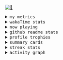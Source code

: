 [![🐙](https://hits.seeyoufarm.com/api/count/incr/badge.svg?url=https%3A%2F%2Fgithub.com%2Fktnkk%2Fhit-counter&count_bg=%23070707&title_bg=%23070707&icon=&icon_color=%23E7E7E7&title=visitors&edge_flat=true)](https://hits.seeyoufarm.com)

<details>
  <summary> <samp>my metrics</samp></summary>
  
  <br>
  
 ![🐳](https://github.com/kkhys/kkhys/blob/main/github-metrics.svg)
  
  ***
</details>

<details>
  <summary> <samp>wakaTime stats</samp></summary>
  
  <br>
  
<!--START_SECTION:waka-->
![Code Time](http://img.shields.io/badge/Code%20Time-3%2C189%20hrs%2038%20mins-blue)

**🐱 My GitHub Data** 

> 📦 5.0 MB Used in GitHub's Storage 
 > 
> 💼 Opted to Hire
 > 
> 📜 9 Public Repositories 
 > 
> 🔑 23 Private Repositories 
 > 
**I'm an Early 🐤** 

```text
🌞 Morning                6184 commits        ████████░░░░░░░░░░░░░░░░░   30.86 % 
🌆 Daytime                4936 commits        ██████░░░░░░░░░░░░░░░░░░░   24.63 % 
🌃 Evening                7244 commits        █████████░░░░░░░░░░░░░░░░   36.15 % 
🌙 Night                  1677 commits        ██░░░░░░░░░░░░░░░░░░░░░░░   08.37 % 
```
📅 **I'm Most Productive on Tuesday** 

```text
Monday                   2947 commits        ████░░░░░░░░░░░░░░░░░░░░░   14.70 % 
Tuesday                  3087 commits        ████░░░░░░░░░░░░░░░░░░░░░   15.40 % 
Wednesday                2761 commits        ███░░░░░░░░░░░░░░░░░░░░░░   13.78 % 
Thursday                 2679 commits        ███░░░░░░░░░░░░░░░░░░░░░░   13.37 % 
Friday                   2858 commits        ████░░░░░░░░░░░░░░░░░░░░░   14.26 % 
Saturday                 2662 commits        ███░░░░░░░░░░░░░░░░░░░░░░   13.28 % 
Sunday                   3047 commits        ████░░░░░░░░░░░░░░░░░░░░░   15.20 % 
```


📊 **This Week I Spent My Time On** 

```text
🕑︎ Time Zone: Asia/Tokyo

💬 Programming Languages: 
Other                    37 hrs 1 min        ████████████░░░░░░░░░░░░░   49.56 % 
TypeScript               18 hrs 34 mins      ██████░░░░░░░░░░░░░░░░░░░   24.87 % 
Java                     13 hrs 55 mins      █████░░░░░░░░░░░░░░░░░░░░   18.64 % 
SQL                      1 hr 1 min          ░░░░░░░░░░░░░░░░░░░░░░░░░   01.38 % 
JSON                     50 mins             ░░░░░░░░░░░░░░░░░░░░░░░░░   01.14 % 

🔥 Editors: 
Chrome                   37 hrs 4 mins       ████████████░░░░░░░░░░░░░   49.63 % 
Intellijidea             30 hrs 9 mins       ██████████░░░░░░░░░░░░░░░   40.38 % 
WebStorm                 7 hrs 22 mins       ██░░░░░░░░░░░░░░░░░░░░░░░   09.88 % 
DataGrip                 4 mins              ░░░░░░░░░░░░░░░░░░░░░░░░░   00.10 % 

💻 Operating System: 
Mac                      74 hrs 41 mins      █████████████████████████   100.00 % 
```


 Last Updated on 2024/04/10 18:55:05 UTC
<!--END_SECTION:waka-->
  
  ***
</details>


<details>
  <summary> <samp>now playing</samp></summary>
  
  <br>
 
 [![🐟](https://spotify-github-profile.vercel.app/api/view?uid=31ryofms4dnv7mrohhepo4c4zgqu&cover_image=true&theme=default&show_offline=false&background_color=121212&bar_color=53b14f&bar_color_cover=false)](https://open.spotify.com/user/31ryofms4dnv7mrohhepo4c4zgqu)
  
  ***
</details>

<details>
  <summary> <samp>github readme stats</samp></summary>
  
  <br>
  
 <p align="left"> 
  <img alt="🐠" src="https://github-readme-stats.vercel.app/api?username=kkhys&count_private=true&show_icons=true&theme=dark&include_all_commits=true" />
  <img alt="🐟" src="https://github-readme-stats.vercel.app/api/top-langs/?username=kkhys&layout=compact&theme=dark&langs_count=10&hide=HTML,CSS,SCSS" />
</p>
  
  ***
</details>

<details>
  <summary> <samp>profile trophies</samp></summary>
  
  <br>
  
  [![🐬](https://github-profile-trophy.vercel.app/?username=kkhys&rank=SECRET,SSS,SS,S,AAA,AA,A&theme=darkhub&row=1&margin-w=10&no-bg=true)](https://github.com/ryo-ma/github-profile-trophy)
  
  ***
</details>

<details>
  <summary> <samp>summary cards</samp></summary>
  
  <br>
  
  ![🐋](https://github-profile-summary-cards.vercel.app/api/cards/profile-details?username=kkhys&theme=github_dark)
  ![🦑](https://github-profile-summary-cards.vercel.app/api/cards/repos-per-language?username=kkhys&theme=github_dark)
  ![🦭](https://github-profile-summary-cards.vercel.app/api/cards/most-commit-language?username=kkhys&theme=github_dark)
  ![🦀](https://github-profile-summary-cards.vercel.app/api/cards/stats?username=kkhys&theme=github_dark)
  ![🦈](https://github-profile-summary-cards.vercel.app/api/cards/productive-time?username=kkhys&theme=github_dark)
  
  ***
</details>

<details>
  <summary> <samp>streak stats</samp></summary>
  
  <br>
  
  [![🐠](http://github-readme-streak-stats.herokuapp.com?user=kkhys&theme=dark)](https://git.io/streak-stats)
  
  ***
</details>

<details>
  <summary> <samp>activity graph</samp></summary>
  
  <br>
  
  [![🐡](https://github-readme-activity-graph.vercel.app/graph?username=kkhys&theme=xcode)](https://github.com/ashutosh00710/github-readme-activity-graph)
  
  ***
</details>
